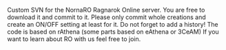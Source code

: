 Custom SVN for the NornaRO Ragnarok Online server.
You are free to download it and commit to it. Please only commit whole creations and create an ON/OFF setting at least for it. Do not forget to add a history!
The code is based on rAthena (some parts based on eAthena or 3CeAM)
If you want to learn about RO with us feel free to join.